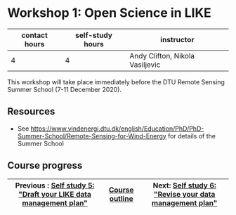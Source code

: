 # Workshop 1: Open Science in LIKE

| contact hours | self-study hours | instructor |
|---|---|---|
| 4 | 4 | Andy Clifton, Nikola Vasiljevic |



This workshop will take place immediately before the DTU Remote Sensing Summer School (7-11 December 2020).

## Resources
- See https://www.vindenergi.dtu.dk/english/Education/PhD/PhD-Summer-School/Remote-Sensing-for-Wind-Energy for details of the Summer School

## Course progress
| Previous : [Self study 5: "Draft your LIKE data management plan"](selfstudy5.md) | [Course outline](OpenScienceTrainingCourse#course-outline) |Next: [Self study 6: "Revise your data management plan"](selfstudy6.md) |
|---|---|---|
